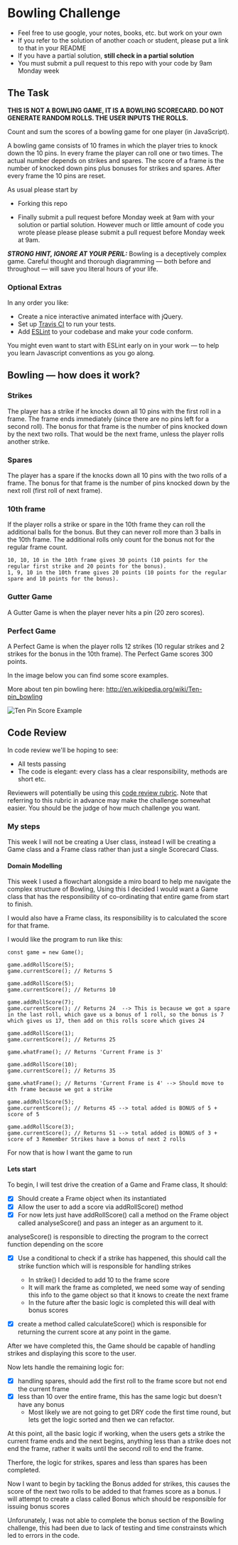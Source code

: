 
Bowling Challenge
=================

* Feel free to use google, your notes, books, etc. but work on your own
* If you refer to the solution of another coach or student, please put a link to that in your README
* If you have a partial solution, **still check in a partial solution**
* You must submit a pull request to this repo with your code by 9am Monday week

## The Task

**THIS IS NOT A BOWLING GAME, IT IS A BOWLING SCORECARD. DO NOT GENERATE RANDOM ROLLS. THE USER INPUTS THE ROLLS.**

Count and sum the scores of a bowling game for one player (in JavaScript).

A bowling game consists of 10 frames in which the player tries to knock down the 10 pins. In every frame the player can roll one or two times. The actual number depends on strikes and spares. The score of a frame is the number of knocked down pins plus bonuses for strikes and spares. After every frame the 10 pins are reset.

As usual please start by

* Forking this repo

* Finally submit a pull request before Monday week at 9am with your solution or partial solution.  However much or little amount of code you wrote please please please submit a pull request before Monday week at 9am. 

___STRONG HINT, IGNORE AT YOUR PERIL:___ Bowling is a deceptively complex game. Careful thought and thorough diagramming — both before and throughout — will save you literal hours of your life.

### Optional Extras

In any order you like:

* Create a nice interactive animated interface with jQuery.
* Set up [Travis CI](https://travis-ci.org) to run your tests.
* Add [ESLint](http://eslint.org/) to your codebase and make your code conform.

You might even want to start with ESLint early on in your work — to help you
learn Javascript conventions as you go along.

## Bowling — how does it work?

### Strikes

The player has a strike if he knocks down all 10 pins with the first roll in a frame. The frame ends immediately (since there are no pins left for a second roll). The bonus for that frame is the number of pins knocked down by the next two rolls. That would be the next frame, unless the player rolls another strike.

### Spares

The player has a spare if the knocks down all 10 pins with the two rolls of a frame. The bonus for that frame is the number of pins knocked down by the next roll (first roll of next frame).

### 10th frame

If the player rolls a strike or spare in the 10th frame they can roll the additional balls for the bonus. But they can never roll more than 3 balls in the 10th frame. The additional rolls only count for the bonus not for the regular frame count.

    10, 10, 10 in the 10th frame gives 30 points (10 points for the regular first strike and 20 points for the bonus).
    1, 9, 10 in the 10th frame gives 20 points (10 points for the regular spare and 10 points for the bonus).

### Gutter Game

A Gutter Game is when the player never hits a pin (20 zero scores).

### Perfect Game

A Perfect Game is when the player rolls 12 strikes (10 regular strikes and 2 strikes for the bonus in the 10th frame). The Perfect Game scores 300 points.

In the image below you can find some score examples.

More about ten pin bowling here: http://en.wikipedia.org/wiki/Ten-pin_bowling

![Ten Pin Score Example](images/example_ten_pin_scoring.png)

## Code Review

In code review we'll be hoping to see:

* All tests passing
* The code is elegant: every class has a clear responsibility, methods are short etc.

Reviewers will potentially be using this [code review rubric](docs/review.md).  Note that referring to this rubric in advance may make the challenge somewhat easier.  You should be the judge of how much challenge you want.

### My steps

This week I will not be creating a User class, instead I will be creating a Game class and a Frame class rather than just a single Scorecard Class.

#### Domain Modelling
This week I used a flowchart alongside a miro board to help me navigate the complex structure of Bowling, Using this I decided I would want a Game class that has the responsibility of co-ordinating that entire game from start to finish.

I would also have a Frame class, its responsibility is to calculated the score for that frame.

I would like the program to run like this:
```
const game = new Game();

game.addRollScore(5);
game.currentScore(); // Returns 5 

game.addRollScore(5);
game.currentScore(); // Returns 10

game.addRollScore(7);
game.currentScore(); // Returns 24  --> This is because we got a spare in the last roll, which gave us a bonus of 1 roll, so the bonus is 7 which gives us 17, then add on this rolls score which gives 24

game.addRollScore(1);
game.currentScore(); // Returns 25 

game.whatFrame(); // Returns 'Current Frame is 3'

game.addRollScore(10);
game.currentScore(); // Returns 35

game.whatFrame(); // Returns 'Current Frame is 4' --> Should move to 4th frame because we got a strike

game.addRollScore(5);
game.currentScore(); // Returns 45 --> total added is BONUS of 5 + score of 5

game.addRollScore(3);
game.currentScore(); // Returns 51 --> total added is BONUS of 3 + score of 3 Remember Strikes have a bonus of next 2 rolls
```

For now that is how I want the game to run

#### Lets start

To begin, I will test drive the creation of a Game and Frame class, It should:

- [x] Should create a Frame object when its instantiated
- [x] Allow the user to add a score via addRollScore() method
- [x] For now lets just have addRollScore() call a method on the Frame object called analyseScore() and pass an integer as an argument to it.

analyseScore() is responsible to directing the program to the correct function depending on the score

- [x] Use a conditional to check if a strike has happened, this should call the strike function which will is responsible for handling strikes
    - In strike() I decided to add 10 to the frame score
    - It will mark the frame as completed, we need some way of sending this info to the game object so that it knows to create the next frame
    - In the future after the basic logic is completed this will deal with bonus scores

- [x] create a method called calculateScore() which is responsible for returning the current score at any point in the game.


After we have completed this, the Game should be capable of handling strikes and displaying this score to the user.

Now lets handle the remaining logic for:
- [x] handling spares, should add the first roll to the frame score but not end the current frame 
- [x] less than 10 over the entire frame, this has the same logic but doesn't have any bonus
    - Most likely we are not going to get DRY code the first time round, but lets get the logic sorted and then we can refactor.

At this point, all the basic logic if working, when the users gets a strike the current frame ends and the next begins, anything less than a strike does not end the frame, rather it waits until the second roll to end the frame.

Therfore, the logic for strikes, spares and less than spares has been completed.

Now I want to begin by tackling the Bonus added for strikes, this causes the score of the next two rolls to be added to that frames score as a bonus. I will attempt to create a class called Bonus which should be responsible for issuing bonus scores

Unforunately, I was not able to complete the bonus section of the Bowling challenge, this had been due to lack of testing and time constrainsts which led to errors in the code.